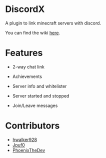 # DiscordX
A plugin to link minecraft servers with discord.

You can find the wiki [here](https://harrydev.gitbook.io/discordx).


# Features
- 2-way chat link

- Achievements

- Server info and whitelister

- Server started and stopped

- Join/Leave messages

# Contributors

- [hwalker928](https://harrydev.me/github)
- [Jpuf0](https://github.com/Jpuf0)
- [PhoenixTheDev](https://github.com/PhoenixTheDev)
